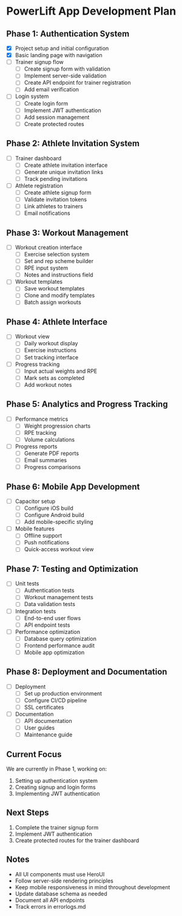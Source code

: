 # PowerLift App Development Plan

## Phase 1: Authentication System
- [x] Project setup and initial configuration
- [x] Basic landing page with navigation
- [ ] Trainer signup flow
  - [ ] Create signup form with validation
  - [ ] Implement server-side validation
  - [ ] Create API endpoint for trainer registration
  - [ ] Add email verification
- [ ] Login system
  - [ ] Create login form
  - [ ] Implement JWT authentication
  - [ ] Add session management
  - [ ] Create protected routes

## Phase 2: Athlete Invitation System
- [ ] Trainer dashboard
  - [ ] Create athlete invitation interface
  - [ ] Generate unique invitation links
  - [ ] Track pending invitations
- [ ] Athlete registration
  - [ ] Create athlete signup form
  - [ ] Validate invitation tokens
  - [ ] Link athletes to trainers
  - [ ] Email notifications

## Phase 3: Workout Management
- [ ] Workout creation interface
  - [ ] Exercise selection system
  - [ ] Set and rep scheme builder
  - [ ] RPE input system
  - [ ] Notes and instructions field
- [ ] Workout templates
  - [ ] Save workout templates
  - [ ] Clone and modify templates
  - [ ] Batch assign workouts

## Phase 4: Athlete Interface
- [ ] Workout view
  - [ ] Daily workout display
  - [ ] Exercise instructions
  - [ ] Set tracking interface
- [ ] Progress tracking
  - [ ] Input actual weights and RPE
  - [ ] Mark sets as completed
  - [ ] Add workout notes

## Phase 5: Analytics and Progress Tracking
- [ ] Performance metrics
  - [ ] Weight progression charts
  - [ ] RPE tracking
  - [ ] Volume calculations
- [ ] Progress reports
  - [ ] Generate PDF reports
  - [ ] Email summaries
  - [ ] Progress comparisons

## Phase 6: Mobile App Development
- [ ] Capacitor setup
  - [ ] Configure iOS build
  - [ ] Configure Android build
  - [ ] Add mobile-specific styling
- [ ] Mobile features
  - [ ] Offline support
  - [ ] Push notifications
  - [ ] Quick-access workout view

## Phase 7: Testing and Optimization
- [ ] Unit tests
  - [ ] Authentication tests
  - [ ] Workout management tests
  - [ ] Data validation tests
- [ ] Integration tests
  - [ ] End-to-end user flows
  - [ ] API endpoint tests
- [ ] Performance optimization
  - [ ] Database query optimization
  - [ ] Frontend performance audit
  - [ ] Mobile app optimization

## Phase 8: Deployment and Documentation
- [ ] Deployment
  - [ ] Set up production environment
  - [ ] Configure CI/CD pipeline
  - [ ] SSL certificates
- [ ] Documentation
  - [ ] API documentation
  - [ ] User guides
  - [ ] Maintenance guide

## Current Focus
We are currently in Phase 1, working on:
1. Setting up authentication system
2. Creating signup and login forms
3. Implementing JWT authentication

## Next Steps
1. Complete the trainer signup form
2. Implement JWT authentication
3. Create protected routes for the trainer dashboard

## Notes
- All UI components must use HeroUI
- Follow server-side rendering principles
- Keep mobile responsiveness in mind throughout development
- Update database schema as needed
- Document all API endpoints
- Track errors in errorlogs.md 